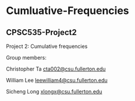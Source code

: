 # Cumluative-Frequencies
## CPSC535-Project2
Project 2: Cumulative frequencies

Group members:

Christopher Ta cta002@csu.fullerton.edu

William Lee leewilliam4@csu.fullerton.edu

Sicheng Long xlongx@csu.fullerton.edu
